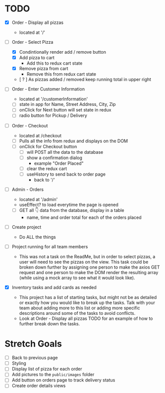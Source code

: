 # TODO

- [X] Order - Display all pizzas
  - located at '/'

- [ ] Order - Select Pizza
  - [X] Condintionally render add / remove button
  - [X] Add pizza to cart
    - Add this to redux cart state
  - [X] Remove pizza from cart
    - Remove this from redux cart state
  - [ ? ] As pizzas added / removed keep running total in upper right

- [ ] Order - Enter Customer Information
  - located at '/customerInformation'
  - [ ] state in app for Name, Street Address, City, Zip
  - [ ] onClick for Next button will set state in redux 
  - [ ] radio button for Pickup / Delivery

- [ ] Order - Checkout
  - located at /checkout
  - [ ] Pulls all the info from redux and displays on the DOM
  - [ ] onClick for Checkout button
    - [ ] will POST all the data to the database
    - [ ] show a confirmation dialog
      - example "Order Placed"
    - [ ] clear the redux cart
    - [ ] useHistory to send back to order page
      - back to '/'

- [ ] Admin - Orders
  - located at '/admin'
  - useEffect? to load everytime the page is opened
  - [ ] GET all 👇 data from the database, display in a table
    - name, time and order total for each of the orders placed 

- [ ] Create project
  - Do ALL the things

- [ ] Project running for all team members
    - This was not a task on the ReadMe, but in order to select pizzas, a user will need to see the pizzas on the view. This task could be broken down further by assigning one person to make the axios GET request and one person to make the DOM render the resulting array (while using a mock array to see what it would look like).

- [X] Inventory tasks and add cards as needed
    - This project has a list of starting tasks, but might not be as detailed or exactly how you would like to break up the tasks. Talk with your team about adding more to this list or adding more specific descriptions around some of the tasks to avoid conflicts.
    - Look at Order - Display all pizzas
      TODO
      for an example of how to further break down the tasks.

# Stretch Goals
- [ ] Back to previous page
- [ ] Styling
- [ ] Display list of pizza for each order
- [ ] Add pictures to the `public/images` folder
- [ ] Add button on orders page to track delivery status
- [ ] Create order details views
